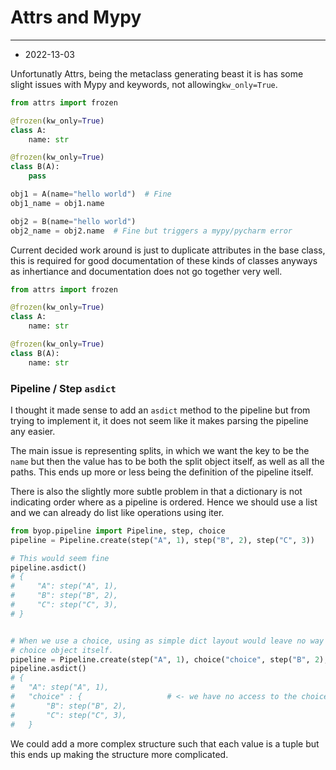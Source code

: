 # Attrs and Mypy
---
* 2022-13-03

Unfortunatly Attrs, being the metaclass generating beast it is has some slight
issues with Mypy and keywords, not allowing`kw_only=True`.
```python
from attrs import frozen

@frozen(kw_only=True)
class A:
    name: str

@frozen(kw_only=True)
class B(A):
    pass

obj1 = A(name="hello world")  # Fine
obj1_name = obj1.name

obj2 = B(name="hello world") 
obj2_name = obj2.name  # Fine but triggers a mypy/pycharm error
```

Current decided work around is just to duplicate attributes in the base class, this is
required for good documentation of these kinds of classes anyways as inhertiance and
documentation does not go together very well.

```python
from attrs import frozen

@frozen(kw_only=True)
class A:
    name: str

@frozen(kw_only=True)
class B(A):
    name: str
```

### Pipeline / Step `asdict`
I thought it made sense to add an `asdict` method to the pipeline but from trying to 
implement it, it does not seem like it makes parsing the pipeline any easier. 

The main issue is representing splits, in which we want the key to be the `name` but
then the value has to be both the split object itself, as well as all the paths. This
ends up more or less being the definition of the pipeline itself.

There is also the slightly more subtle problem in that a dictionary is not indicating
order where as a pipeline is ordered. Hence we should use a list and we can already
do list like operations using iter.

```python
from byop.pipeline import Pipeline, step, choice
pipeline = Pipeline.create(step("A", 1), step("B", 2), step("C", 3))

# This would seem fine
pipeline.asdict()
# {
#     "A": step("A", 1),
#     "B": step("B", 2),
#     "C": step("C", 3),
# }


# When we use a choice, using as simple dict layout would leave no way to access the
# choice object itself.
pipeline = Pipeline.create(step("A", 1), choice("choice", step("B", 2), step("C", 3)))
pipeline.asdict()
# {
#   "A": step("A", 1),
#   "choice" : {                   # <- we have no access to the choice object here
#       "B": step("B", 2),
#       "C": step("C", 3),
#   }
```

We could add a more complex structure such that each value is a tuple but this ends
up making the structure more complicated.
